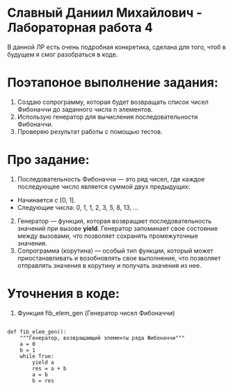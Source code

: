 # Славный Даниил Михайлович - Лабораторная работа 4

В данной ЛР есть очень подробная конкретика, сделана для того, чтоб в будущем я смог разобраться в коде.

# Поэтапоное выполнение задания:

1. Создаю сопрограмму, которая будет возвращать список чисел Фибоначчи до заданного числа n элементов.
2. Использую генератор для вычисления последовательности Фибоначчи.
3. Проверяю результат работы с помощью тестов.

# Про задание:

1. Последовательность Фибоначчи — это ряд чисел, где каждое последующее число является суммой двух предыдущих:
* Начинается с [0, 1].
* Следующие числа: 0, 1, 1, 2, 3, 5, 8, 13, ...

2. Генератор — функция, которая возвращает последовательность значений при вызове **yield**. Генератор запоминает свое состояние между вызовами, что позволяет сохранять промежуточные значения.
3. Сопрограмма (корутина) — особый тип функции, который может приостанавливать и возобновлять свое выполнение, что позволяет отправлять значения в корутину и получать значения из нее.

# Уточнения в коде: 

1. Функция fib_elem_gen (Генератор чисел Фибоначчи)

```

def fib_elem_gen():
    """Генератор, возвращающий элементы ряда Фибоначчи"""
    a = 0
    b = 1
    while True:
        yield a
        res = a + b
        a = b
        b = res
```

